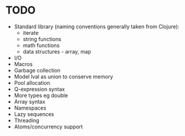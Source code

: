 TODO
=====

- Standard library (naming conventions generally taken from Clojure):
  - iterate
  - string functions
  - math functions
  - data structures - array, map
- I/O
- Macros
- Garbage collection
- Model lval as union to conserve memory
- Pool allocation
- Q-expression syntax
- More types eg double
- Array syntax
- Namespaces
- Lazy sequences
- Threading
- Atoms/concurrency support
